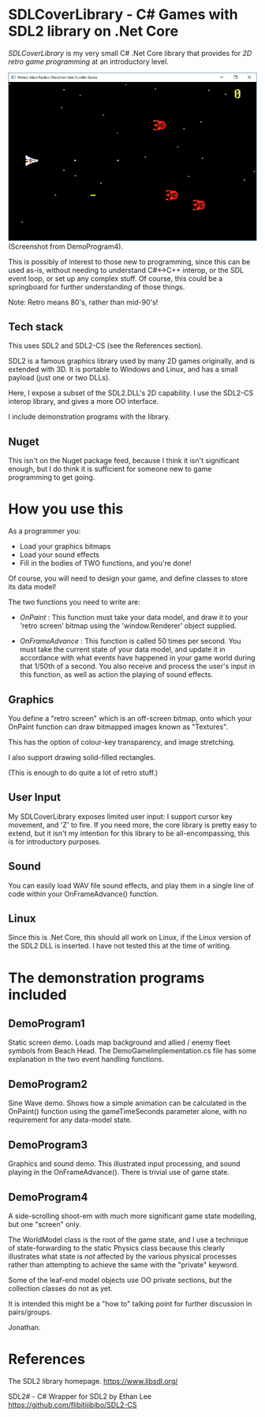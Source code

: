 SDLCoverLibrary - C# Games with SDL2 library on .Net Core
=========================================================

*SDLCoverLibrary* is my very small C# .Net Core library that 
provides for *2D retro game programming* at an introductory level.

![Demo Game 4 image](/Images/DemoGame4.jpg)
(Screenshot from DemoProgram4).

This is possibly of interest to those new to programming, since this 
can be used as-is, without needing to understand C#<->C++ interop, or
the SDL event loop, or set up any complex stuff.  Of course, this could 
be a springboard for further understanding of those things.

Note:  Retro means 80's, rather than mid-90's!

Tech stack
----------
This uses SDL2 and SDL2-CS (see the References section).

SDL2 is a famous graphics library used by many 2D games originally,
and is extended with 3D.  It is portable to Windows and
Linux, and has a small payload (just one or two DLLs).

Here, I expose a subset of the SDL2.DLL's 2D capability. I use the 
SDL2-CS interop library, and gives a more OO interface.

I include demonstration programs with the library.

Nuget
-----
This isn't on the Nuget package feed, because I think it isn't
significant enough, but I do think it is sufficient for someone 
new to game programming to get going.


How you use this
================
As a programmer you:

- Load your graphics bitmaps
- Load your sound effects
- Fill in the bodies of TWO functions, and you're done!

Of course, you will need to design your game, and define classes
to store its data model!

The two functions you need to write are:

- *OnPaint* : This function must take your data model, and draw it
  to your 'retro screen' bitmap using the 'window.Renderer' object supplied.

- *OnFrameAdvance* : This function is called 50 times per second.
  You must take the current state of your data model, and update it
  in accordance with what events have happened in your game world
  during that 1/50th of a second.  You also receive and process
  the user's input in this function, as well as action the playing
  of sound effects.

Graphics
--------
You define a "retro screen" which is an off-screen bitmap,
onto which your OnPaint function can draw bitmapped images known
as "Textures".

This has the option of colour-key transparency, and image stretching.

I also support drawing solid-filled rectangles.

(This is enough to do quite a lot of retro stuff.)

User Input
----------
My SDLCoverLibrary exposes limited user input:  I support
cursor key movement, and 'Z' to fire.  If you need more, the core
library is pretty easy to extend, but it isn't my intention for this
library to be all-encompassing, this is for introductory purposes.

Sound
-----
You can easily load WAV file sound effects, and play them in a single
line of code within your OnFrameAdvance() function.

Linux
-----
Since this is .Net Core, this should all work on Linux, if the Linux 
version of the SDL2 DLL is inserted.  I have not tested this at the 
time of writing.


The demonstration programs included
===================================

DemoProgram1
------------
Static screen demo.
Loads map background and allied / enemy fleet symbols from Beach Head.
The DemoGameImplementation.cs file has some explanation in the two
event handling functions.

DemoProgram2
------------
Sine Wave demo.
Shows how a simple animation can be calculated in the OnPaint() function
using the gameTimeSeconds parameter alone, with no requirement for any 
data-model state.

DemoProgram3
------------
Graphics and sound demo.
This illustrated input processing, and sound playing in the OnFrameAdvance().
There is trivial use of game state.

DemoProgram4
------------
A side-scrolling shoot-em with much more significant game state modelling,
but one "screen" only.

The WorldModel class is the root of the game state, and I use a technique
of state-forwarding to the static Physics class because this clearly 
illustrates what state is *not* affected by the various physical processes
rather than attempting to achieve the same with the "private" keyword.

Some of the leaf-end model objects use OO private sections, but the
collection classes do not as yet.

It is intended this might be a "how to" talking point for further discussion
in pairs/groups.


Jonathan.


References
==========

The SDL2 library homepage.
https://www.libsdl.org/

SDL2# - C# Wrapper for SDL2 by Ethan Lee
https://github.com/flibitijibibo/SDL2-CS

